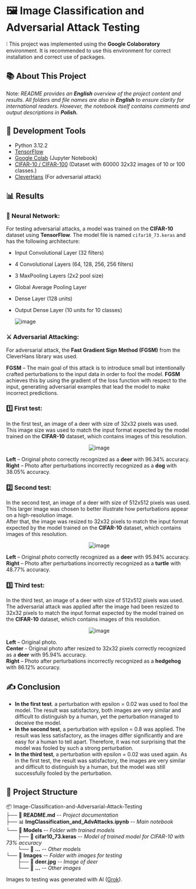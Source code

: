 # 🖼️ Image Classification and Adversarial Attack Testing

❕ This project was implemented using the **Google Colaboratory** environment. It is recommended to use this environment for correct installation and correct use of packages.

## 📚 About This Project
Note: *README provides an **English** overview of the project content and results. All folders and file names are also in **English** to ensure clarity for international readers. 
However, the notebook itself contains comments and output descriptions in **Polish.***

## 🧰 Development Tools
- Python 3.12.2
- [TensorFlow](https://www.tensorflow.org)
- [Google Colab](https://colab.research.google.com) (Jupyter Notebook)
- [CIFAR-10 / CIFAR-100](https://www.cs.toronto.edu/~kriz/cifar.html) (Dataset with 60000 32x32 images of 10 or 100 classes.)
- [CleverHans](https://github.com/cleverhans-lab/cleverhans) (For adversarial attack)

## 📊 Results
### 🧠 Neural Network:
For testing adversarial attacks, a model was trained on the **CIFAR-10** dataset using **TensorFlow**.
The model file is named `cifar10_73.keras` and has the following architecture:
- Input Convolutional Layer (32 filters)
- 4 Convolutional Layers (64, 128, 256, 256 filters)
- 3 MaxPooling Layers (2x2 pool size)
- Global Average Pooling Layer
- Dense Layer (128 units)
- Output Dense Layer (10 units for 10 classes)

  ![image](https://github.com/user-attachments/assets/929dc5dd-e098-46b9-ae76-22d8f4913868)

### ⚔️ Adversarial Attacking:
For adversarial attack, the **Fast Gradient Sign Method (FGSM)** from the CleverHans library was used.

**FGSM** – The main goal of this attack is to introduce small but intentionally crafted perturbations to 
the input data in order to fool the model. **FGSM** achieves this by using the gradient of the loss function 
with respect to the input, generating adversarial examples that lead the model to make incorrect predictions.

### 1️⃣ First test:
In the first test, an image of a deer with size of 32x32 pixels was used. 
<br>This image size was used to match the input format expected by the model trained on the **CIFAR-10** dataset, which contains images of this resolution.

<div align="center">
  
  ![image](https://github.com/user-attachments/assets/c4d9544e-b5f6-4594-b6f8-6bda4ee5fca5)

</div>

**Left** – Original photo correctly recognized as a **deer** with 96.34% accuracy. <br>
**Right** – Photo after perturbations incorrectly recognized as a **dog** with 38.05% accuracy.

### 2️⃣ Second test:
In the second test, an image of a deer with size of 512x512 pixels was used. 
<br>This larger image was chosen to better illustrate how perturbations appear on a high-resolution image. 
<br>After that, the image was resized to 32x32 pixels to match the input format expected by the model trained on the **CIFAR-10** dataset, which contains images of this resolution.

<div align="center">
  
  ![image](https://github.com/user-attachments/assets/e74b08a1-33a4-4228-85f3-0599312855f5)

</div>

**Left** – Original photo correctly recognized as a **deer** with 95.94% accuracy. <br>
**Right** – Photo after perturbations incorrectly recognized as a **turtle** with 48.77% accuracy.

### 3️⃣ Third test:
In the third test, an image of a deer with size of 512x512 pixels was used. 
<br>The adversarial attack was applied after the image had been resized to 32x32 pixels to match the input format expected by the model trained on the **CIFAR-10** dataset, which contains images of this resolution.

<div align="center">
  
  ![image](https://github.com/user-attachments/assets/9ca29754-c9f7-424b-9274-d5a4917aa8d6)
  
</div>

**Left** – Original photo. <br>
**Center** - Original photo after resized to 32x32 pixels correctly recognized as a **deer** with 95.94% accuracy. <br>
**Right** – Photo after perturbations incorrectly recognized as a **hedgehog** with 86.12% accuracy.

## ✍️ Conclusion
- **In the first test**. a perturbation with epsilon = 0.02 was used to fool the model. The result was satisfactory, both images are very similar and difficult to distinguish by a human, yet the perturbation managed to deceive the model.
- **In the second test**, a perturbation with epsilon = 0.8 was applied. The result was less satisfactory, as the images differ significantly and are easy for a human to tell apart. Therefore, it was not surprising that the model was fooled by such a strong perturbation.
- **In the third test**, a perturbation with epsilon = 0.02 was used again. As in the first test, the result was satisfactory, the images are very similar and difficult to distinguish by a human, but the model was still successfully fooled by the perturbation.

## 📂 Project Structure

📦 Image-Classification-and-Adversarial-Attack-Testing <br>
├── 📄 **README.md** -- *Project documentation <br>*
├── 📊 **ImgClassification_and_AdvAttacks.ipynb** -- *Main notebook <br>*
└── 📂 **Models** -- *Folder with trained models <br>*
&nbsp;&nbsp;&nbsp;&nbsp;&nbsp;&nbsp;&nbsp;&nbsp;├── 📄 **cifar10_73.keras** -- *Model of trained model for CIFAR-10 with 73% accuracy<br>*
&nbsp;&nbsp;&nbsp;&nbsp;&nbsp;&nbsp;&nbsp;&nbsp;└── 📄 **...** -- *Other models <br>*
└── 📂 **Images** -- *Folder with images for testing <br>*
&nbsp;&nbsp;&nbsp;&nbsp;&nbsp;&nbsp;&nbsp;&nbsp;├── 📄 **deer.jpg** -- *Image of deer<br>*
&nbsp;&nbsp;&nbsp;&nbsp;&nbsp;&nbsp;&nbsp;&nbsp;└── 📄 **...** -- *Other images <br>*


Images to testing was generated with AI ([Grok](https://x.com/i/grok)).
